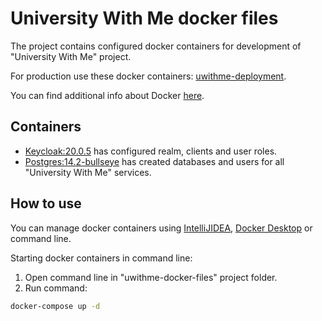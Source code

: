 # University With Me docker files

The project contains configured docker containers for development of "University With Me" project.

For production use these docker containers: [uwithme-deployment](https://github.com/Misha999777/uwithme-deployment).

You can find additional info about Docker [here](https://www.docker.com/).

## Containers
- [Keycloak:20.0.5](https://quay.io/repository/keycloak/keycloak?tab=tags&tag=20.0.5) has configured realm, clients and user roles.
- [Postgres:14.2-bullseye](https://hub.docker.com/_/postgres) has created databases and users for all "University With Me" services.

## How to use
You can manage docker containers using [IntelliJIDEA](https://www.jetbrains.com/idea/), [Docker Desktop](https://www.docker.com/products/docker-desktop/) or command line. 

Starting docker containers in command line:
1. Open command line in "uwithme-docker-files" project folder.
2. Run command: 
```bash
docker-compose up -d
```

